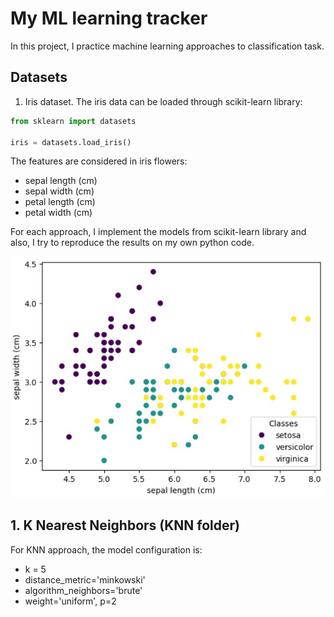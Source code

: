 # My ML learning tracker
In this project, I practice machine learning approaches to classification task.
## Datasets 
1. Iris dataset. 
The iris data can be loaded through scikit-learn library:

```python
from sklearn import datasets

iris = datasets.load_iris()
```

The features are considered in iris flowers:
- sepal length (cm)
- sepal width (cm)
- petal length (cm)
- petal width (cm)

For each approach, I implement the models from scikit-learn library and also, I try to reproduce the results on my own python code.

![iris flower](iris.jpg "Image 1.")

## 1. K Nearest Neighbors (KNN folder)
For KNN approach, the model configuration is:
- k = 5
- distance_metric='minkowski'
- algorithm_neighbors='brute'
- weight='uniform', p=2
